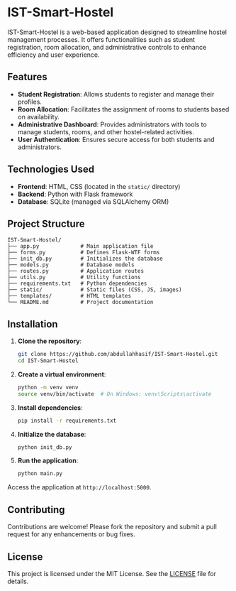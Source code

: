 # IST-Smart-Hostel

IST-Smart-Hostel is a web-based application designed to streamline hostel management processes. It offers functionalities such as student registration, room allocation, and administrative controls to enhance efficiency and user experience.

## Features

* **Student Registration**: Allows students to register and manage their profiles.
* **Room Allocation**: Facilitates the assignment of rooms to students based on availability.
* **Administrative Dashboard**: Provides administrators with tools to manage students, rooms, and other hostel-related activities.
* **User Authentication**: Ensures secure access for both students and administrators.

## Technologies Used

* **Frontend**: HTML, CSS (located in the `static/` directory)
* **Backend**: Python with Flask framework
* **Database**: SQLite (managed via SQLAlchemy ORM)

## Project Structure

```
IST-Smart-Hostel/
├── app.py             # Main application file
├── forms.py           # Defines Flask-WTF forms
├── init_db.py         # Initializes the database
├── models.py          # Database models
├── routes.py          # Application routes
├── utils.py           # Utility functions
├── requirements.txt   # Python dependencies
├── static/            # Static files (CSS, JS, images)
├── templates/         # HTML templates
└── README.md          # Project documentation
```



## Installation

1. **Clone the repository**:

   ```bash
   git clone https://github.com/abdullahhasif/IST-Smart-Hostel.git
   cd IST-Smart-Hostel
   ```



2. **Create a virtual environment**:

   ```bash
   python -m venv venv
   source venv/bin/activate  # On Windows: venv\Scripts\activate
   ```



3. **Install dependencies**:

   ```bash
   pip install -r requirements.txt
   ```



4. **Initialize the database**:

   ```bash
   python init_db.py
   ```



5. **Run the application**:

   ```bash
   python main.py
   ```



Access the application at `http://localhost:5000`.

## Contributing

Contributions are welcome! Please fork the repository and submit a pull request for any enhancements or bug fixes.

## License

This project is licensed under the MIT License. See the [LICENSE](LICENSE) file for details.
